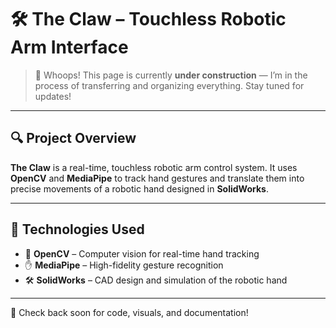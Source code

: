 # 🛠️ The Claw – Touchless Robotic Arm Interface

> 🚧 Whoops! This page is currently **under construction** — I’m in the process of transferring and organizing everything. Stay tuned for updates!

---

## 🔍 Project Overview

**The Claw** is a real-time, touchless robotic arm control system. It uses **OpenCV** and **MediaPipe** to track hand gestures and translate them into precise movements of a robotic hand designed in **SolidWorks**.

---

## 🧰 Technologies Used
- 🎯 **OpenCV** – Computer vision for real-time hand tracking  
- ✋ **MediaPipe** – High-fidelity gesture recognition  
- 🛠️ **SolidWorks** – CAD design and simulation of the robotic hand

---

📌 Check back soon for code, visuals, and documentation!
